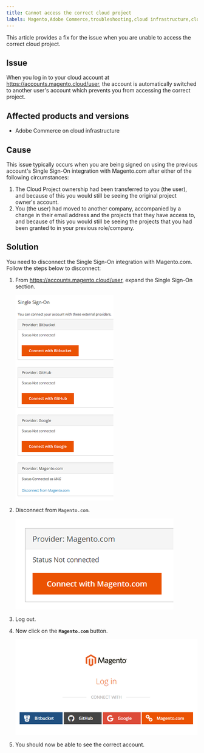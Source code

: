 ```yaml
---
title: Cannot access the correct cloud project
labels: Magento,Adobe Commerce,troubleshooting,cloud infrastructure,cloud project,account switched,access,Single Sign-On,Magento.com
---
```


This article provides a fix for the issue when you are unable to access the correct cloud project.

## Issue

When you log in to your cloud account at https://accounts.magento.cloud/user, the account is automatically switched to another user's account which prevents you from accessing the correct project.

## Affected products and versions

* Adobe Commerce on cloud infrastructure

## Cause

This issue typically occurs when you are being signed on using the previous account's Single Sign-On integration with Magento.com after either of the following circumstances:

1. The Cloud Project ownership had been transferred to you (the user), and because of this you would still be seeing the original project owner's account.
1. You (the user) had moved to another company, accompanied by a change in their email address and the projects that they have access to, and because of this you would still be seeing the projects that you had been granted to in your previous role/company.

## Solution

You need to disconnect the Single Sign-On integration with Magento.com. Follow the steps below to disconnect:

1. From https://accounts.magento.cloud/user, expand the Single Sign-On section.

    ![single-sign-on](assets/single-sign-on.png)

1. Disconnect from `Magento.com`.

    ![Disconnect from Magento.com](assets/disconnect-from-magento-com.png)

1. Log out.
1. Now click on the **`Magento.com`** button.

    ![Magento.com](assets/magento-com.png)

1. You should now be able to see the correct account.
